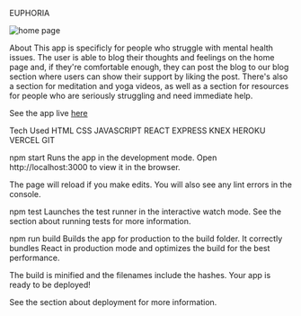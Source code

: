 EUPHORIA


![home page](https://github.com/Tamara570/Euphoria-client/blob/master/app.png?raw=true)


About
This app is specificly for people who struggle with mental health issues. The user is able to blog their thoughts and feelings on the home page and, if they're comfortable enough, they can post the blog to our blog section where users can show their support by liking the post. There's also a section for meditation and yoga videos, as well as a section for resources for people who are seriously struggling and need immediate help.

See the app live <a href="https://euphoria-client.vercel.app/">here</a>

Tech Used
HTML
CSS
JAVASCRIPT
REACT
EXPRESS
KNEX
HEROKU
VERCEL
GIT


npm start
Runs the app in the development mode.
Open http://localhost:3000 to view it in the browser.

The page will reload if you make edits.
You will also see any lint errors in the console.

npm test
Launches the test runner in the interactive watch mode.
See the section about running tests for more information.

npm run build
Builds the app for production to the build folder.
It correctly bundles React in production mode and optimizes the build for the best performance.

The build is minified and the filenames include the hashes.
Your app is ready to be deployed!

See the section about deployment for more information.